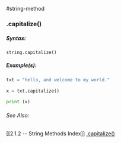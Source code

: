 #string-method 	
### .capitalize()


##### Syntax:
`string.capitalize()`

##### Example(s):
```py
txt = "hello, and welcome to my world."  
  
x = txt.capitalize()  
  
print (x)
```

###### See Also:
[[2.1.2 -- String Methods Index]]
[.capitalize()](https://www.w3schools.com/python/ref_string_capitalize.asp)